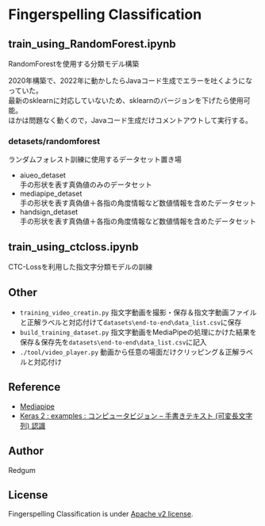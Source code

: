 # Fingerspelling Classification  

## train_using_RandomForest.ipynb  
RandomForestを使用する分類モデル構築  

2020年構築で、2022年に動かしたらJavaコード生成でエラーを吐くようになっていた。  
最新のsklearnに対応していないため、sklearnのバージョンを下げたら使用可能。  
ほかは問題なく動くので，Javaコード生成だけコメントアウトして実行する。
  
### detasets/randomforest  
ランダムフォレスト訓練に使用するデータセット置き場  

- aiueo_detaset  
手の形状を表す真偽値のみのデータセット  
- mediapipe_detaset  
手の形状を表す真偽値＋各指の角度情報など数値情報を含めたデータセット  
- handsign_detaset  
手の形状を表す真偽値＋各指の角度情報など数値情報を含めたデータセット  

## train_using_ctcloss.ipynb  
CTC-Lossを利用した指文字分類モデルの訓練  

## Other
- `training_video_creatin.py` 指文字動画を撮影・保存＆指文字動画ファイルと正解ラベルと対応付けて`datasets\end-to-end\data_list.csv`に保存
- `build_training_dataset.py` 指文字動画をMediaPipeの処理にかけた結果を保存＆保存先を`datasets\end-to-end\data_list.csv`に記入
- `./tool/video_player.py` 動画から任意の場面だけクリッピング＆正解ラベルと対応付け
  
## Reference  
- [Mediapipe](https://github.com/google/Mediapipe)  
- [Keras 2 : examples : コンピュータビジョン – 手書きテキスト (可変長文字列) 認識](https://tensorflow.classcat.com/2021/11/20/keras-2-examples-vision-handwriting-recognition/)

## Author  
Redgum  

## License  
Fingerspelling Classification is under [Apache v2 license](LICENSE).  